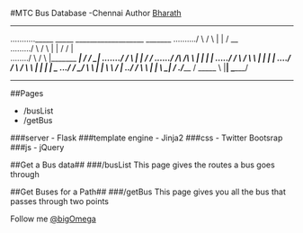 #MTC Bus Database -Chennai
Author [Bharath](http://github.com/bigomega/ "GitHub")

-----

..........._____        _____               ___________________            _______
........../     \      /     \             |                   |          /   __  \
........./       \    /       \            |                   |         /   /  |  \
......../         \  /         \           |_______    ________|        /   /    \_|
......./           \/           \                 |    |               /   /
....../      /\          /\      \                |    |              |   |
...../      /  \        /  \      \               |    |              |   |
..../      /    \      /    \      \              |    |              |   |       _
.../      /      \____/      \      \             |    |               \   \     / |
../      /                    \      \            |    |                \   \___|  /
./_____ /                      \_____ \           |____|                 \________/

-----

##Pages
* /busList
* /getBus

###server - Flask
###template engine - Jinja2
###css - Twitter Bootsrap
###js - jQuery

##Get a Bus data## ###/busList
This page gives the routes a bus goes through

##Get Buses for a Path## ###/getBus
This page gives you all the bus that passes through two points

Follow me [@bigOmega](http://twitter.com/bigomega "Twitter")

